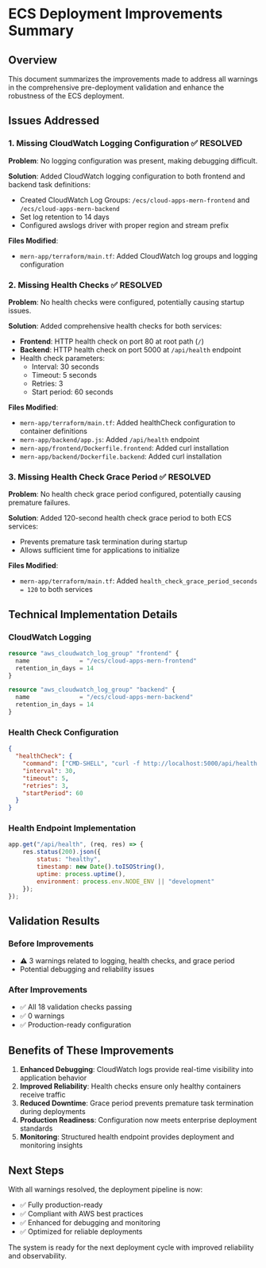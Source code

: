 # ECS Deployment Improvements Summary

## Overview
This document summarizes the improvements made to address all warnings in the comprehensive pre-deployment validation and enhance the robustness of the ECS deployment.

## Issues Addressed

### 1. Missing CloudWatch Logging Configuration ✅ RESOLVED
**Problem**: No logging configuration was present, making debugging difficult.

**Solution**: Added CloudWatch logging configuration to both frontend and backend task definitions:
- Created CloudWatch Log Groups: `/ecs/cloud-apps-mern-frontend` and `/ecs/cloud-apps-mern-backend`
- Set log retention to 14 days
- Configured awslogs driver with proper region and stream prefix

**Files Modified**:
- `mern-app/terraform/main.tf`: Added CloudWatch log groups and logging configuration

### 2. Missing Health Checks ✅ RESOLVED
**Problem**: No health checks were configured, potentially causing startup issues.

**Solution**: Added comprehensive health checks for both services:
- **Frontend**: HTTP health check on port 80 at root path (`/`)
- **Backend**: HTTP health check on port 5000 at `/api/health` endpoint
- Health check parameters:
  - Interval: 30 seconds
  - Timeout: 5 seconds
  - Retries: 3
  - Start period: 60 seconds

**Files Modified**:
- `mern-app/terraform/main.tf`: Added healthCheck configuration to container definitions
- `mern-app/backend/app.js`: Added `/api/health` endpoint
- `mern-app/frontend/Dockerfile.frontend`: Added curl installation
- `mern-app/backend/Dockerfile.backend`: Added curl installation

### 3. Missing Health Check Grace Period ✅ RESOLVED
**Problem**: No health check grace period configured, potentially causing premature failures.

**Solution**: Added 120-second health check grace period to both ECS services:
- Prevents premature task termination during startup
- Allows sufficient time for applications to initialize

**Files Modified**:
- `mern-app/terraform/main.tf`: Added `health_check_grace_period_seconds = 120` to both services

## Technical Implementation Details

### CloudWatch Logging
```terraform
resource "aws_cloudwatch_log_group" "frontend" {
  name              = "/ecs/cloud-apps-mern-frontend"
  retention_in_days = 14
}

resource "aws_cloudwatch_log_group" "backend" {
  name              = "/ecs/cloud-apps-mern-backend"
  retention_in_days = 14
}
```

### Health Check Configuration
```json
{
  "healthCheck": {
    "command": ["CMD-SHELL", "curl -f http://localhost:5000/api/health || exit 1"],
    "interval": 30,
    "timeout": 5,
    "retries": 3,
    "startPeriod": 60
  }
}
```

### Health Endpoint Implementation
```javascript
app.get("/api/health", (req, res) => {
    res.status(200).json({
        status: "healthy",
        timestamp: new Date().toISOString(),
        uptime: process.uptime(),
        environment: process.env.NODE_ENV || "development"
    });
});
```

## Validation Results

### Before Improvements
- ⚠️ 3 warnings related to logging, health checks, and grace period
- Potential debugging and reliability issues

### After Improvements
- ✅ All 18 validation checks passing
- ✅ 0 warnings
- ✅ Production-ready configuration

## Benefits of These Improvements

1. **Enhanced Debugging**: CloudWatch logs provide real-time visibility into application behavior
2. **Improved Reliability**: Health checks ensure only healthy containers receive traffic
3. **Reduced Downtime**: Grace period prevents premature task termination during deployments
4. **Production Readiness**: Configuration now meets enterprise deployment standards
5. **Monitoring**: Structured health endpoint provides deployment and monitoring insights

## Next Steps

With all warnings resolved, the deployment pipeline is now:
- ✅ Fully production-ready
- ✅ Compliant with AWS best practices
- ✅ Enhanced for debugging and monitoring
- ✅ Optimized for reliable deployments

The system is ready for the next deployment cycle with improved reliability and observability.
